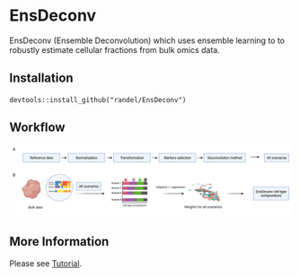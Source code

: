 # EnsDeconv
EnsDeconv (Ensemble Deconvolution) which uses ensemble learning to to robustly estimate cellular fractions from bulk omics data.

## Installation
```
devtools::install_github("randel/EnsDeconv")
```

## Workflow
<img src = "./man/figures/EnsDeconv_algorithm.png">


More Information
-----------------
Please see [Tutorial](https://randel.github.io/EnsDeconv/).
